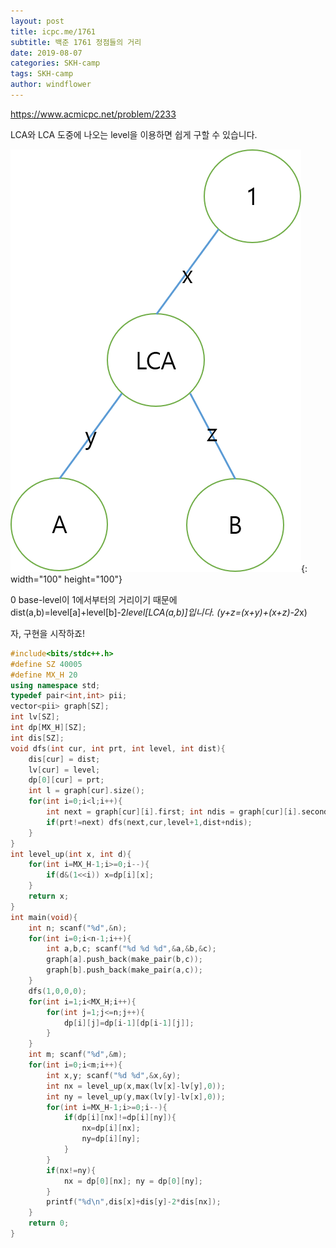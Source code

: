 ```yaml
---
layout: post
title: icpc.me/1761
subtitle: 백준 1761 정점들의 거리
date: 2019-08-07
categories: SKH-camp
tags: SKH-camp
author: windflower
---
```


<https://www.acmicpc.net/problem/2233>

LCA와 LCA 도중에 나오는 level을 이용하면 쉽게 구할 수 있습니다.

![트리](/img/2019-08-07-icpc1761.png){: width="100" height="100"}

0 base-level이 1에서부터의 거리이기 때문에 dist(a,b)=level[a]+level[b]-2*level[LCA(a,b)]입니다. (y+z=(x+y)+(x+z)-2*x)

자, 구현을 시작하죠!

```cpp
#include<bits/stdc++.h>
#define SZ 40005
#define MX_H 20
using namespace std;
typedef pair<int,int> pii;
vector<pii> graph[SZ];
int lv[SZ];
int dp[MX_H][SZ];
int dis[SZ];
void dfs(int cur, int prt, int level, int dist){
	dis[cur] = dist;
	lv[cur] = level;
	dp[0][cur] = prt;
	int l = graph[cur].size();
	for(int i=0;i<l;i++){
		int next = graph[cur][i].first; int ndis = graph[cur][i].second;
		if(prt!=next) dfs(next,cur,level+1,dist+ndis);
	}
}
int level_up(int x, int d){
	for(int i=MX_H-1;i>=0;i--){
		if(d&(1<<i)) x=dp[i][x];
	}
	return x;
}
int main(void){
	int n; scanf("%d",&n);
	for(int i=0;i<n-1;i++){
		int a,b,c; scanf("%d %d %d",&a,&b,&c);
		graph[a].push_back(make_pair(b,c));
		graph[b].push_back(make_pair(a,c));
	}
	dfs(1,0,0,0);
	for(int i=1;i<MX_H;i++){
		for(int j=1;j<=n;j++){
			dp[i][j]=dp[i-1][dp[i-1][j]];
		}
	}
	int m; scanf("%d",&m);
	for(int i=0;i<m;i++){
		int x,y; scanf("%d %d",&x,&y);
		int nx = level_up(x,max(lv[x]-lv[y],0));
		int ny = level_up(y,max(lv[y]-lv[x],0));
		for(int i=MX_H-1;i>=0;i--){
			if(dp[i][nx]!=dp[i][ny]){
				nx=dp[i][nx];
				ny=dp[i][ny];
			}
		}
		if(nx!=ny){
			nx = dp[0][nx]; ny = dp[0][ny];
		}
		printf("%d\n",dis[x]+dis[y]-2*dis[nx]);		
	}
	return 0;
}
```
